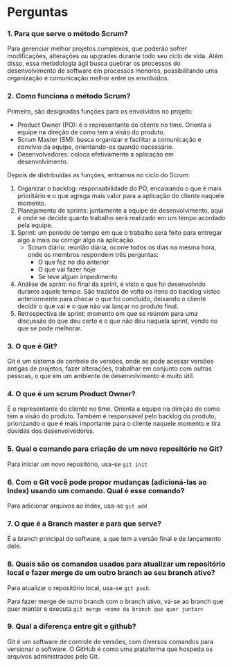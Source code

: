 # Perguntas

### 1. Para que serve o método Scrum?

Para gerenciar melhor projetos complexos, que poderão sofrer modificações, alterações ou upgrades durante todo seu ciclo de vida. Além disso, essa metodologia ágil busca quebrar os processos do desenvolvimento de software em processos menores, possibilitando uma organização e comunicação melhor entre os envolvidos.

### 2. Como funciona o método Scrum?

Primeiro, são designadas funções para os envolvidos no projeto:

-   Product Owner (PO): é o representante do cliente no time. Orienta a equipe na direção de como tem a visão do produto.
-   Scrum Master (SM): busca organizar e facilitar a comunicação e convívio da equipe, orientando-os quando necessário.
-   Desenvolvedores: coloca efetivamente a aplicação em desenvolvimento.

Depois de distribuídas as funções, entramos no ciclo do Scrum:

1. Organizar o backlog: responsabilidade do PO, encaixando o que é mais prioritário e o que agrega mais valor para a aplicação do cliente naquele momento.
2. Planejamento de sprints: juntamente a equipe de desenvolvimento, aqui é onde se decide quanto trabalho será realizado em um tempo acordado pela equipe.
3. Sprint: um período de tempo em que o trabalho será feito para entregar algo a mais ou corrigir algo na aplicação.
    - Scrum diário: reunião diária, ocorre todos os dias na mesma hora, onde os membros respondem três perguntas:
        - O que fez no dia anterior
        - O que vai fazer hoje
        - Se teve algum impedimento
4. Análise de sprint: no final da sprint, é visto o que foi desenvolvido durante aquele tempo. São trazidos de volta os itens do backlog vistos anteriormente para checar o que foi concluído, deixando o cliente decidir o que vai e o que não vai lançar no produto final.
5. Retrospectiva de sprint: momento em que se reúnem para uma discussão do que deu certo e o que não deu naquela sprint, vendo no que se pode melhorar.

### 3. O que é Git?

Git é um sistema de controle de versões, onde se pode acessar versões antigas de projetos, fazer alterações, trabalhar em conjunto com outras pessoas, o que em um ambiente de desenvolvimento é muito útil.

### 4. O que é um scrum Product Owner?

É o representante do cliente no time. Orienta a equipe na direção de como tem a visão do produto. Também é responsável pelo backlog do produto, priorizando o que é mais importante para o cliente naquele momento e tira dúvidas dos desenvolvedores.

### 5. Qual o comando para criação de um novo repositório no Git?

Para iniciar um novo repositório, usa-se ```git init```

### 6. Com o Git você pode propor mudanças (adicioná-las ao Index) usando um comando. Qual é esse comando? 

Para adicionar arquivos ao index, usa-se ```git add```

### 7. O que é a Branch master e para que serve? 

É a branch principal do software, a que tem a versão final e de lançamento dele.

### 8. Quais são os comandos usados para atualizar um repositório local e fazer merge de um outro branch ao seu branch ativo?

Para atualizar o repositório local, usa-se ```git push```.

Para fazer merge de outro branch com o branch ativo, vá-se ao branch que quer manter e executa ```git merge <nome da branch que quer juntar>```

### 9. Qual a diferença entre git e github?

Git é um software de controle de versões, com diversos comandos para versionar o software. O GitHub é como uma plataforma que hospeda os arquivos administrados pelo Git.